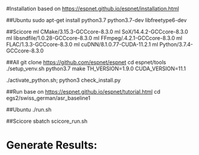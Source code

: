 #Installation
based on https://espnet.github.io/espnet/installation.html

##Ubuntu
sudo apt-get install python3.7 python3.7-dev libfreetype6-dev

##Scicore 
ml CMake/3.15.3-GCCcore-8.3.0
ml SoX/14.4.2-GCCcore-8.3.0
ml libsndfile/1.0.28-GCCcore-8.3.0
ml FFmpeg/.4.2.1-GCCcore-8.3.0
ml FLAC/1.3.3-GCCcore-8.3.0
ml cuDNN/8.1.0.77-CUDA-11.2.1
ml Python/3.7.4-GCCcore-8.3.0

##All
git clone https://github.com/espnet/espnet
cd espnet/tools
./setup_venv.sh python3.7
make TH_VERSION=1.9.0 CUDA_VERSION=11.1

./activate_python.sh; python3 check_install.py

##Run
base on https://espnet.github.io/espnet/tutorial.html
cd egs2/swiss_german/asr_baseline1

##Ubuntu
./run.sh

##Scicore
sbatch  scicore_run.sh


# Generate Results:
<!-- /utils/show_result.sh -->